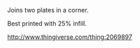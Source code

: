 Joins two plates in a corner.

Best printed with 25% infill.

http://www.thingiverse.com/thing:2069897

